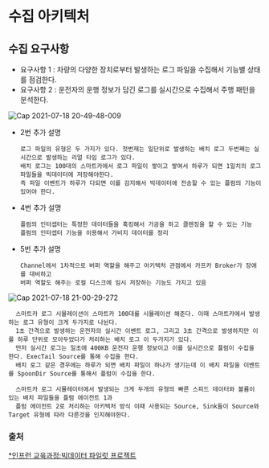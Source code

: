 # 수집 아키텍처

## 수집 요구사항
- 요구사항 1 : 차량의 다양한 장치로부터 발생하는 로그 파일을 수집해서 기능별 상태를 점검한다.
- 요구사항 2 : 운전자의 운행 정보가 담긴 로그를 실시간으로 수집해서 주행 패턴을 분석한다.

![Cap 2021-07-18 20-49-48-009](https://user-images.githubusercontent.com/76901290/126065901-b0016fc3-b214-4287-bbc6-9b8f540f2c68.png)

- 2번 추가 설명

            
      로그 파일의 유형은 두 가지가 있다. 첫번재는 일단위로 발생하는 배치 로그 두번째는 실시간으로 발생하는 리얼 타임 로그가 있다.
      배치 로그는 100대의 스마트카에서 로그 파일이 쌓이고 쌓여서 하루가 되면 1일치의 로그 파일들을 빅데이터에 저장해야한다.
      즉 파일 이벤트가 하루가 다되면 이를 감지해서 빅데이터에 전송할 수 있는 플럼의 기능이 있어야 한다.


- 4번 추가 설명

      
      플럼의 인터셉터는 특정한 데이터들을 훅킹해서 가공을 하고 클렌징을 할 수 있는 기능
      플럼의 인터셉터 기능을 이용해서 가비지 데이터를 정리


- 5번 추가 설명

      
      Channel에서 1차적으로 버퍼 역할을 해주고 아키텍처 관점에서 카프카 Broker가 장애를 대비하고
      버퍼 역할도 해주는 로컬 디스크에 임시 저장하는 기능도 가지고 있음 


![Cap 2021-07-18 21-00-29-272](https://user-images.githubusercontent.com/76901290/126066206-cda543d7-b276-4db0-913f-9336968ebe38.jpg)



      스마트카 로그 시물레이션이 스마트카 100대를 시뮬레이션 해준다. 이때 스마트카에서 발생하는 로그 유형이 크게 두가지로 나뉜다.
      1초 간격으로 발생하는 운전자의 실시간 이벤트 로그, 그리고 3초 간격으로 발생하지만 이를 하루 단위로 모아두었다가 처리하는 배치 로그 이 두가지가 있다.
      먼저 실시간 로그는 일초에 400KB 운전자 운행 정보이고 이를 실시간으로 플럼이 수집을 한다. ExecTail Source를 통해 수집을 한다.
      배치 로그 같은 경우에는 하루가 되면 배치 파일이 하나가 생기는데 이 배치 파일을 이벤트를 SpoonDir Source를 통해서 플럼이 수집을 한다.
      
      스마트카 로그 시뮬레이터에서 발생되는 크게 두개의 유형의 빠른 스피드 데이터와 볼륨이 있는 배치 파일들을 플럼 에이전트 1과
      플럼 에이전트 2로 처리하는 아키텍처 방식 이때 사용되는 Source, Sink들이 Source와 Target 유형에 따라 다른것을 인지해야한다.


### 출처

[*인프런 교육과정:빅데이터 파일럿 프로젝트](https://www.inflearn.com/course/%EB%B9%85%EB%8D%B0%EC%9D%B4%ED%84%B0-%ED%8C%8C%EC%9D%BC%EB%9F%BF-%ED%94%84%EB%A1%9C%EC%A0%9D%ED%8A%B8/dashboard)